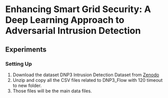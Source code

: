 # Enhancing Smart Grid Security: A Deep Learning Approach to Adversarial Intrusion Detection
## Experiments
### Setting Up
1. Download the dataset DNP3 Intrusion Detection Dataset from [Zenodo](https://zenodo.org/records/7348493)
2. Unzip and copy all the CSV files related to DNP3_Flow with 120 timeout to new folder.
3. Those files will be the main data files.